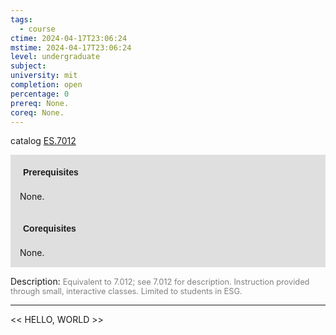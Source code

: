```yaml
---
tags:
  - course
ctime: 2024-04-17T23:06:24
mstime: 2024-04-17T23:06:24
level: undergraduate
subject: 
university: mit
completion: open
percentage: 0
prereq: None.
coreq: None.
---
```


catalog [ES.7012](http://student.mit.edu/catalog/mESa.html#ES.7012)

<span style="display: block; padding: 15px; background-color: rgb(100, 100, 100, 0.2);"><font id="m_prereq3917_0" style="display: block; font-family: Arial, sans-serif; font-weight: bold; padding: 5px">Prerequisites</font><br><span id="prereq3917_0">None.</span></span>
<span style="display: block; padding: 15px; background-color: rgb(100, 100, 100, 0.2);"><font id="m_coreq3917_0" style="display: block; font-family: Arial, sans-serif; font-weight: bold; padding: 5px">Corequisites</font><br><span id="coreq3917_0">None.</span></span>

<font style="">Description:</font>
<font style="color: grey; font-size: 0.8rem;">Equivalent to 7.012; see 7.012 for description. Instruction provided through small, interactive classes. Limited to students in ESG.</font>



---

<< HELLO, WORLD >>
